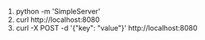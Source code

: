 1. python -m 'SimpleServer'
2. curl http://localhost:8080
3. curl -X POST -d '{"key": "value"}' http://localhost:8080
